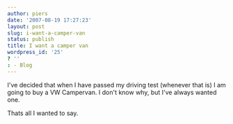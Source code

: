 ```yaml
---
author: piers
date: '2007-08-19 17:27:23'
layout: post
slug: i-want-a-camper-van
status: publish
title: I want a camper van
wordpress_id: '25'
? ''
: - Blog
---
```


I've decided that when I have passed my driving test (whenever that is) I am
going to buy a VW Campervan. I don't know why, but I've always wanted one.

Thats all I wanted to say.

